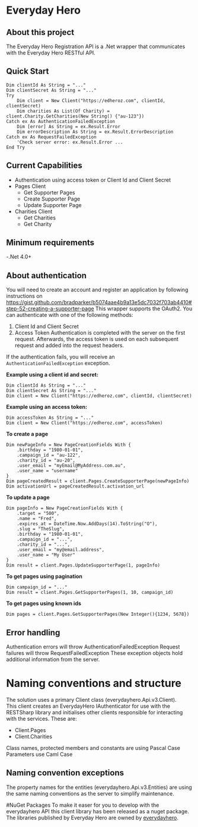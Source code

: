 ﻿# Everyday Hero

## About this project
The Everyday Hero Registration API is a .Net wrapper that communicates with the Everyday Hero RESTful API.

## Quick Start
```
Dim clientId As String = "..."
Dim clientSecret As String = "..."
Try
	Dim client = New Client("https://edheroz.com", clientId, clientSecret)
	Dim charities As List(Of Charity) = client.Charity.GetCharities(New String() {"au-123"})
Catch ex As AuthenticationFailedException
	Dim [error] As String = ex.Result.Error
	Dim errorDescription As String = ex.Result.ErrorDescription
Catch ex As RequestFailedException
	'Check server error: ex.Result.Error ...
End Try
```

## Current Capabilities
- Authentication using access token or Client Id and Client Secret
- Pages Client
	- Get Supporter Pages
	- Create Supporter Page
	- Update Supporter Page
- Charities Client
    - Get Charities
    - Get Charity

## Minimum requirements
-.Net 4.0+

## About authentication
You will need to create an account and register an application by following instructions on https://gist.github.com/bradparker/b5074aae4b9a13e5dc7032f703ab4410#step-52-creating-a-supporter-page
This wrapper supports the OAuth2.  You can authenticate with one of the following methods:
1. Client Id and Client Secret
2. Access Token
Authentication is completed with the server on the first request.  Afterwards, the access token is used on each subsequent request and added into the request headers.

If the authentication fails, you will receive an `AuthenticationFailedException` exception.

**Example using a client id and secret:**
```
Dim clientId As String = "..."
Dim clientSecret As String = "..."
Dim client = New Client("https://edheroz.com", clientId, clientSecret)
```
**Example using an access token:**
```
Dim accessToken As String = "..."
Dim client = New Client("https://edheroz.com", accessToken)
```

**To create a page**
```
Dim newPageInfo = New PageCreationFields With {
	.birthday = "1980-01-01",
	.campaign_id = "au-122",
	.charity_id = "au-20",
	.user_email = "myEmail@MyAddress.com.au",
	.user_name = "username"
}
Dim pageCreatedResult = client.Pages.CreateSupporterPage(newPageInfo)
Dim activationUrl = pageCreatedResult.activation_url
```

**To update a page**
```
Dim pageInfo = New PageCreationFields With {
	.target = "500",
	.name = "Fred",
	.expires_at = DateTime.Now.AddDays(14).ToString("O"),
	.slug = "TheSlug",
	.birthday = "1980-01-01",
	.campaign_id = "...",
	.charity_id = "...",
	.user_email = "my@email.address",
	.user_name = "My User"
}
Dim result = client.Pages.UpdateSupporterPage(1, pageInfo)

```

**To get pages using pagination**
```
Dim campaign_id = "..."
Dim result = client.Pages.GetSupporterPages(1, 10, campaign_id)
```

**To get pages using known ids**
```
Dim pages = client.Pages.GetSupporterPages(New Integer(){1234, 5678})
```

## Error handling
Authentication errors will throw AuthenticationFailedException
Request failures will throw RequestFailedException
These exception objects hold additional information from the server.

# Naming conventions and structure
The solution uses a primary Client class (everydayhero.Api.v3.Client).  
This client creates an EverydayHero IAuthenticator for use with the RESTSharp library and initialises other clients responsible for interacting with the services.
These are:
- Client.Pages
- Client.Charities

Class names, protected members and constants are using Pascal Case
Parameters use Caml Case

## Naming convention exceptions
The property names for the entities (everydayhero.Api.v3.Entities) are using the same naming conventions as the server to simplify
maintenance.

#NuGet Packages
To make it easer for you to develop with the everydayhero API this client library has been released as a nuget package. The libraries published by Everyday Hero are owned by [everydayhero](https://www.nuget.org/profiles/everydayhero).

